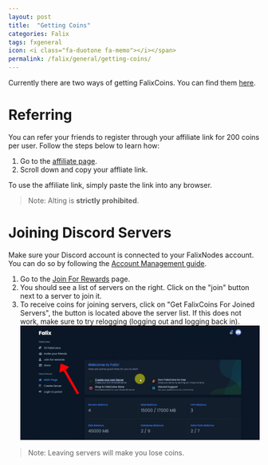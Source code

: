 ```yaml
---
layout: post
title:  "Getting Coins"
categories: Falix
tags: fxgeneral
icon: <i class="fa-duotone fa-memo"></i></span>
permalink: /falix/general/getting-coins/
---
```


Currently there are two ways of getting FalixCoins. You can find them [here](https://client.falixnodes.net/coins).
<!--
# Watching Advertisements
You can watch advertisements on our Android app to earn coins, follow the steps below to learn how:
1. Make sure that your Falix account is linked with your discord account, you can do so [here](https://client.falixnodes.net/profile/settings).
2. Download the app from the [Play Store](https://play.google.com/store/apps/details?id=net.falixnodes.falixcoins).
3. Copy your Discord user ID, follow [this](https://support.discord.com/hc/en-us/articles/206346498) guide to learn how.
4. Open the app and insert your discord user ID into the given field.
5. Click on "Watch ads".
> Note: any kinds of scripts, macros, and auto clickers are strictly not allowed.
If you do not see any ads, try again later.
-->
# Referring
You can refer your friends to register through your affiliate link for 200 coins per user. Follow the steps below to learn how:
1. Go to the [affiliate page](https://client.falixnodes.net/affiliate/index).
2. Scroll down and copy your affliate link.

To use the affiliate link, simply paste the link into any browser.

> Note: Alting is **strictly prohibited**.
# Joining Discord Servers

Make sure your Discord account is connected to your FalixNodes account. You can do so by following the [Account Management guide](https://help.falixnodes.net/falix/general/account-management/).

1. Go to the [Join For Rewards](https://client.falixnodes.net/join_for_rewards) page.
2. You should see a list of servers on the right. Click on the "join" button next to a server to join it.
3. To receive coins for joining servers, click on "Get FalixCoins For Joined Servers", the button is located above the server list. If this does not work, make sure to try relogging (logging out and logging back in).
   ![image](../../../assets/images/posts/falix/earning-coins/joining-discord-servers-for-rewards.gif)

> Note: Leaving servers will make you lose coins.
